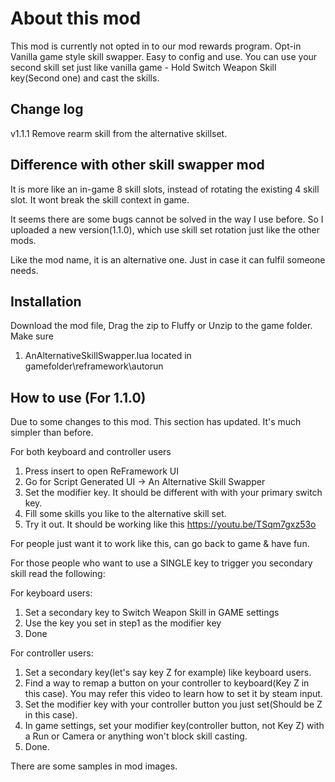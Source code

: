 # About this mod
This mod is currently not opted in to our mod rewards program. Opt-in
Vanilla game style skill swapper. Easy to config and use. You can use your second skill set just like vanilla game - Hold Switch Weapon Skill key(Second one) and cast the skills.


## Change log
v1.1.1
Remove rearm skill from the alternative skillset. 


## Difference with other skill swapper mod 

It is more like an in-game 8 skill slots, instead of rotating the existing 4 skill slot. It wont break the skill context in game.

It seems there are some bugs cannot be solved in the way I use before.
So I uploaded a new version(1.1.0), which use skill set rotation just like the other mods. 

Like the mod name, it is an alternative one. Just in case it can fulfil someone needs.

## Installation

Download the mod file, Drag the zip to Fluffy or Unzip to the game folder.
Make sure 
1. AnAlternativeSkillSwapper.lua located in gamefolder\reframework\autorun

## How to use (For 1.1.0)

Due to some changes to this mod. This section has updated. It's much simpler than before.

For both keyboard and controller users

1. Press insert to open ReFramework UI
2. Go for Script Generated UI -> An Alternative Skill Swapper
3. Set the modifier key. It should be different with with your primary switch key.
4. Fill some skills you like to the alternative skill set.
5. Try it out. It should be working like this
https://youtu.be/TSqm7gxz53o

For people just want it to work like this, can go back to game & have fun.

For those people who want to use a SINGLE key to trigger you secondary skill read the following:

For keyboard users:
1. Set a secondary key to Switch Weapon Skill in GAME settings
2. Use the key you set in step1 as the modifier key
3. Done

For controller users:
1. Set a secondary key(let's say key Z for example) like keyboard users.
2. Find a way to remap a button on your controller to keyboard(Key Z in this case). You may refer this video to learn how to set it by steam input.
3. Set the modifier key with your controller button you just set(Should be Z in this case).
4. In game settings, set your modifier key(controller button, not Key Z) with a Run or Camera or anything won't block skill casting.
5. Done.

There are some samples in mod images.